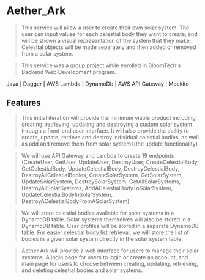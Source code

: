 # Aether_Ark

> This service will allow a user to create their own solar system. The user can input values for each celestial body they want to create, and will be shown a visual representation of the system that they make. Celestial objects will be made separately and then added or removed from a solar system.


>This service was a group project while enrolled in BloomTech's Backend Web Development program. 


Java | Dagger | AWS Lambda | DynamoDb | AWS API Gateway | Mockito

## Features
>This initial iteration will provide the minimum viable product including creating, retrieving, updating and destroying a custom solar system through a front-end user interface. It will also provide the ability to create, update, retrieve and destroy individual celestial bodies, as well as add and remove them from solar systems(the update functionality)
 
>We will use API Gateway and Lambda to create 19 endpoints (CreateUser, GetUser, UpdateUser, DestroyUser, CreateCelestialBody, GetCelestialBody, UpdateCelestialBody, DestroyCelestialBody, DestroyAllCelestialBodies, CreateSolarSystem, GetSolarSystem, UpdateSolarSystem, DestroySolarSystem, GetAllSolarSystems, DestroyAllSolarSystems, AddACelestialBodyToSolarSystem, UpdateCelestialBodyInSolarSystem, DestroyACelestialBodyFromASolarSystem)

>We will store celestial bodies available for solar systems in a DynamoDB table. Solar systems themselves will also be stored in a DynamoDB table. User profiles will be stored in a separate DynamoDB table. For easier celestial body list retrieval, we will store the list of bodies in a given solar system directly in the solar system table.

>Aether Ark will provide a web interface for users to manage their solar systems. A login page for users to login or create an account, and main page for users to choose between creating, updating, retrieving, and deleting celestial bodies and solar systems.
